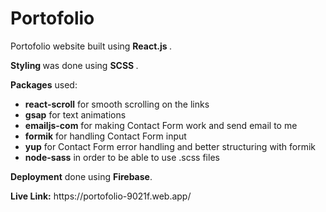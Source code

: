 # Portofolio
<p>Portofolio website built using <strong>React.js </strong>. </p>
<p><strong> Styling </strong> was done using <strong> SCSS </strong>. </p>
<p><strong>Packages</strong> used: </p>
<ul>
  <li><strong>react-scroll</strong> for smooth scrolling on the links</li>
  <li><strong>gsap</strong> for text animations</li>
  <li><strong>emailjs-com</strong> for making Contact Form work and send email to me</li>
  <li><strong>formik</strong> for handling Contact Form input</li>
  <li><strong>yup</strong> for Contact Form error handling and better structuring with formik </li>
  <li><strong>node-sass</strong> in order to be able to use .scss files 
</ul>
<p><strong>Deployment</strong> done using <strong>Firebase</strong>.</p>
<p><strong>Live Link:</strong> https://portofolio-9021f.web.app/</p>
